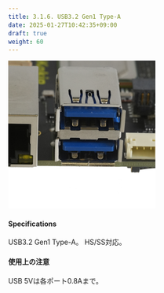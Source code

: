 ```yaml
---
title: 3.1.6. USB3.2 Gen1 Type-A
date: 2025-01-27T10:42:35+09:00
draft: true
weight: 60
---
```


![Connector_USB-A](images/USB-A_300x300.png)

#### Specifications
USB3.2 Gen1 Type-A。
HS/SS対応。

#### 使用上の注意
USB 5Vは各ポート0.8Aまで。